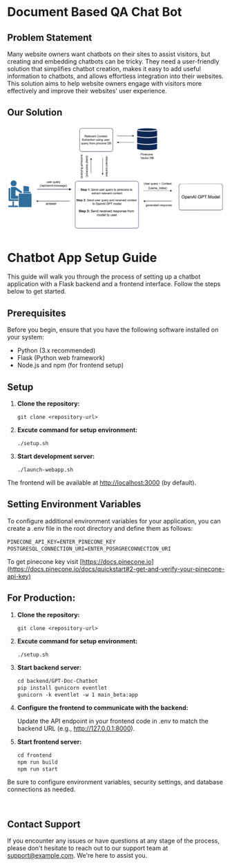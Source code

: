 # Document Based QA Chat Bot

## Problem Statement

Many website owners want chatbots on their sites to assist visitors, but creating and embedding chatbots can be tricky. They need a user-friendly solution that simplifies chatbot creation, makes it easy to add useful information to chatbots, and allows effortless integration into their websites. This solution aims to help website owners engage with visitors more effectively and improve their websites' user experience.

## Our Solution 

![alt Flow Chat](./flow-chart.png)

# Chatbot App Setup Guide

This guide will walk you through the process of setting up a chatbot application with a Flask backend and a frontend interface. Follow the steps below to get started.

## Prerequisites

Before you begin, ensure that you have the following software installed on your system:

- Python (3.x recommended)
- Flask (Python web framework)
- Node.js and npm (for frontend setup)

## Setup

1. **Clone the repository:**

   ```shell
   git clone <repository-url>
   ```

2. **Excute command for setup environment:**

   ```shell
   ./setup.sh
   ```

3. **Start development server:**

   ```shell
   ./launch-webapp.sh
   ```
The frontend will be available at [http://localhost:3000](http://localhost:3000) (by default).

## Setting Environment Variables
To configure additional environment variables for your application, you can create a .env file in the root directory and define them as follows:

   ```shell
   PINECONE_API_KEY=ENTER_PINECONE_KEY
   POSTGRESQL_CONNECTION_URI=ENTER_POSRGRECONNECTION_URI
   ```

To get pinecone key visit [https://docs.pinecone.io](https://docs.pinecone.io/docs/quickstart#2-get-and-verify-your-pinecone-api-key)


## **For Production:**

1. **Clone the repository:**

   ```shell
   git clone <repository-url>
   ```

2. **Excute command for setup environment:**

   ```shell
   ./setup.sh
   ```

4. **Start backend server:**
   
   ```shell
   cd backend/GPT-Doc-Chatbot
   pip install gunicorn eventlet
   gunicorn -k eventlet -w 1 main_beta:app
   ```

4. **Configure the frontend to communicate with the backend:**

   Update the API endpoint in your frontend code in .env to match the backend URL (e.g., http://127.0.0.1:8000).

4. **Start frontend server:**
   
   ```shell
   cd frontend
   npm run build
   npm run start
   ```

Be sure to configure environment variables, security settings, and database connections as needed.

<br>

## Contact Support
If you encounter any issues or have questions at any stage of the process, please don't hesitate to reach out to our support team at support@example.com. We're here to assist you.
